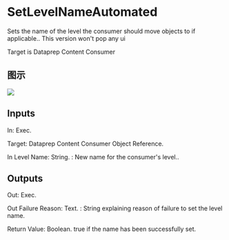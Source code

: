 # SetLevelNameAutomated

Sets the name of the level the consumer should move objects to if applicable.. This version won't pop any ui

Target is Dataprep Content Consumer

## 图示

![]($-20221218-18361503.png)

## Inputs

In: Exec.

Target: Dataprep Content Consumer Object Reference.

In Level Name: String. : New name for the consumer's level..  

## Outputs

Out: Exec.

Out Failure Reason: Text. : String explaining reason of failure to set the level name.

Return Value: Boolean. true if the name has been successfully set.


